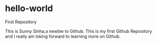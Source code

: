 # hello-world
First Repository

This is Sunny Sinha,a newbie to Github. This is my first Github Repository and I really am loking forward to learning more on Github.
